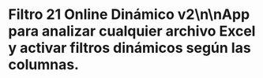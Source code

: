 # Filtro 21 Online Dinámico v2\n\nApp para analizar cualquier archivo Excel y activar filtros dinámicos según las columnas.